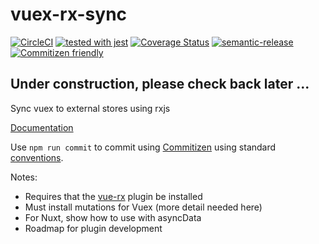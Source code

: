 # vuex-rx-sync

[![CircleCI](https://circleci.com/gh/galenwarren/vuex-rx-sync/tree/master.svg?style=svg)](https://circleci.com/gh/galenwarren/vuex-rx-sync/tree/master)
[![tested with jest](https://img.shields.io/badge/tested_with-jest-99424f.svg)](https://github.com/facebook/jest)
[![Coverage Status](https://img.shields.io/coveralls/github/galenwarren/vuex-rx-sync/master.svg)](https://coveralls.io/github/galenwarren/vuex-rx-sync?branch=master)
[![semantic-release](https://img.shields.io/badge/%20%20%F0%9F%93%A6%F0%9F%9A%80-semantic--release-e10079.svg)](https://github.com/semantic-release/semantic-release)
[![Commitizen friendly](https://img.shields.io/badge/commitizen-friendly-brightgreen.svg)](http://commitizen.github.io/cz-cli/)

## Under construction, please check back later ...

Sync vuex to external stores using rxjs

[Documentation](https://galenwarren.github.io/vuex-rx-sync/)

Use `npm run commit` to commit using [Commitizen](http://commitizen.github.io/cz-cli/) using standard [conventions](https://github.com/commitizen/cz-conventional-changelog).

Notes:

* Requires that the [vue-rx](https://github.com/vuejs/vue-rx) plugin be installed
* Must install mutations for Vuex (more detail needed here)
* For Nuxt, show how to use with asyncData
* Roadmap for plugin development
